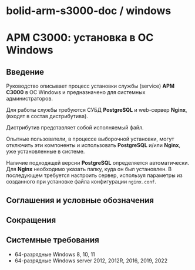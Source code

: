 # bolid-arm-s3000-doc / windows

# АРМ С3000: установка в ОС Windows



## Введение

Руководство описывает процесс установки службы (service) **АРМ С3000**
в ОС Windows и предназначено для системных администраторов.

Для работы службы требуются СУБД **PostgreSQL** и web-сервер **Nginx**,
(входят в состав дистрибутива).

Дистрибутив представляет собой исполняемый файл.

Опытные пользователи, в процессе выборочной установки,
могут отключить эти компоненты и использовать **PostgreSQL**
и/или **Nginx**, уже установленные в системе.

Наличие подходящей версии **PostgreSQL** определяется автоматически.
Для **Nginx** необходимо указать папку, куда он был установлен.
В последующем требуется настроить сервер, используя
параметры из созданного при установке файла конфигурации `nginx.conf`.



## Соглашения и условные обозначения

## Сокращения



## Системные требования

- 64-разрядные Windows 8, 10, 11
- 64-разрядные Windows server 2012, 2012R, 2016, 2019, 2022

